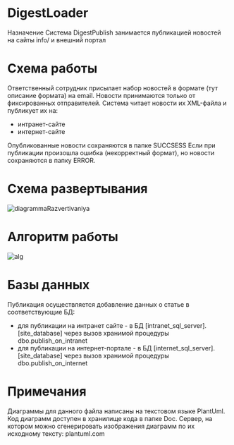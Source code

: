 # DigestLoader
Назначение
Система DigestPublish занимается публикацией новостей на сайты info/ и внешний портал

# Схема работы
Ответственный сотрудник присылает набор новостей в формате (тут описание формата) на email. Новости принимаются только от фиксированных отправителей.
Система читает новости их XML-файла и публикует их на:
- интранет-сайте
- интернет-сайте

Опубликованные новости сохраняются в папке SUCCSESS
Если при публикации произошла ошибка (некорректный формат), но новости сохраняются в папку ERROR.

# Схема развертывания
![diagrammaRazvertivaniya](https://github.com/sansansan74/DigestLoader/assets/169544677/23c75caa-65f1-4cf4-8e98-58d2aa5526bf)

# Алгоритм работы
![alg](https://github.com/sansansan74/DigestLoader/assets/169544677/ff37a01f-0610-437a-8bb5-db1b592ce8d3)


# Базы данных
Публикация осуществляется добавление данных о статье в соответствующие БД:
* для публикации на интранет сайте - в БД [intranet_sql_server].[site_database] через вызов хранимой процедуры dbo.publish_on_intranet
* для публикации на интернет-портале - в БД [internet_sql_server].[site_database] через вызов хранимой процедуры dbo.publish_on_internet

# Примечания
Диаграммы для данного файла написаны на текстовом языке PlantUml. Код диаграмм доступен в хранилище кода в папке Doc. Сервер, на котором можно сгенерировать изображения диаграмм по их исходному тексту: plantuml.com
